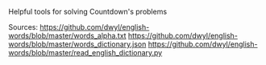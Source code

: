Helpful tools for solving Countdown's problems

Sources:
https://github.com/dwyl/english-words/blob/master/words_alpha.txt
https://github.com/dwyl/english-words/blob/master/words_dictionary.json
https://github.com/dwyl/english-words/blob/master/read_english_dictionary.py

